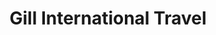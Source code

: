 ---
title: "Gill International Travel"
url: /etobicoke/gill-international-travel/
shop: travel agency
---